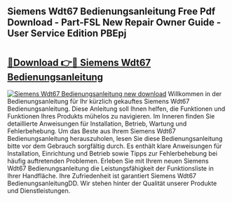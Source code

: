 ## Siemens Wdt67 Bedienungsanleitung Free Pdf Download - Part-FSL New Repair Owner Guide - User Service Edition PBEpj

# <h2><a href="http://df1h03j.blite.top/?on=Siemens+Wdt67+Bedienungsanleitung">🔗Download 👉🔴 Siemens Wdt67 Bedienungsanleitung</a></h2>

[![Siemens Wdt67 Bedienungsanleitung new download](https://i.imgur.com/lujVjoI.png)](http://df1h03j.blite.top/?on=Siemens+Wdt67+Bedienungsanleitung)
Willkommen in der Bedienungsanleitung für Ihr kürzlich gekauftes Siemens Wdt67 Bedienungsanleitung. Diese Anleitung soll Ihnen helfen, die Funktionen und Funktionen Ihres Produkts mühelos zu navigieren. Im Inneren finden Sie detaillierte Anweisungen für Installation, Betrieb, Wartung und Fehlerbehebung. Um das Beste aus Ihrem Siemens Wdt67 Bedienungsanleitung herauszuholen, lesen Sie diese Bedienungsanleitung bitte vor dem Gebrauch sorgfältig durch. Es enthält klare Anweisungen für Installation, Einrichtung und Betrieb sowie Tipps zur Fehlerbehebung bei häufig auftretenden Problemen. Erleben Sie mit Ihrem neuen Siemens Wdt67 Bedienungsanleitung die Leistungsfähigkeit der Funktionsliste in Ihrer Handfläche. Ihre Zufriedenheit ist garantiert Siemens Wdt67 BedienungsanleitungDD. Wir stehen hinter der Qualität unserer Produkte und Dienstleistungen.
